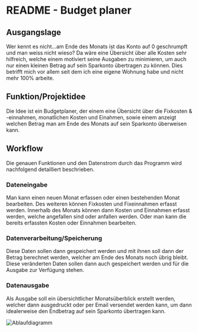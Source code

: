 # README - Budget planer

## Ausgangslage
Wer kennt es nicht...am Ende des Monats ist das Konto auf 0 geschrumpft und man weiss nicht wieso? Da wäre eine Übersicht über alle Kosten sehr hilfreich, welche einem motiviert seine Ausgaben zu minimieren, um auch nur einen kleinen Betrag auf sein Sparkonto übertragen zu können. Dies betrifft mich vor allem seit dem ich eine eigene Wohnung habe und nicht mehr 100% arbeite.

## Funktion/Projektidee
Die Idee ist ein Budgetplaner, der einem eine Übersicht über die Fixkosten & -einnahmen, monatlichen Kosten und Einahmen, sowie einem anzeigt welchen Betrag man am Ende des Monats auf sein Sparkonto überweisen kann.

## Workflow
Die genauen Funktionen und den Datenstrom durch das Programm wird nachfolgend detailliert beschrieben.

### Dateneingabe
Man kann einen neuen Monat erfassen oder einen bestehenden Monat bearbeiten. Des weiteren können Fixkosten und Fixeinnahmen erfasst werden. Innerhalb des Monats können dann Kosten und Einnahmen erfasst werden, welche angefallen sind oder anfallen werden. Oder man kann die bereits erfassten Kosten oder Einnahmen bearbeiten.

### Datenverarbeitung/Speicherung
Diese Daten sollen dann gespeichert werden und mit ihnen soll dann der Betrag berechnet werden, welcher am Ende des Monats noch übrig bleibt. Diese veränderten Daten sollen dann auch gespeichert werden und für die Ausgabe zur Verfügung stehen.

### Datenausgabe
Als Ausgabe soll ein übersichtlicher Monatsüberblick erstellt werden, welcher dann ausgedruckt oder per Email versendet werden kann, um dann idealerweise den Endbetrag auf sein Sparkonto übertragen kann.

![Ablaufdiagramm](workflow.jpg)